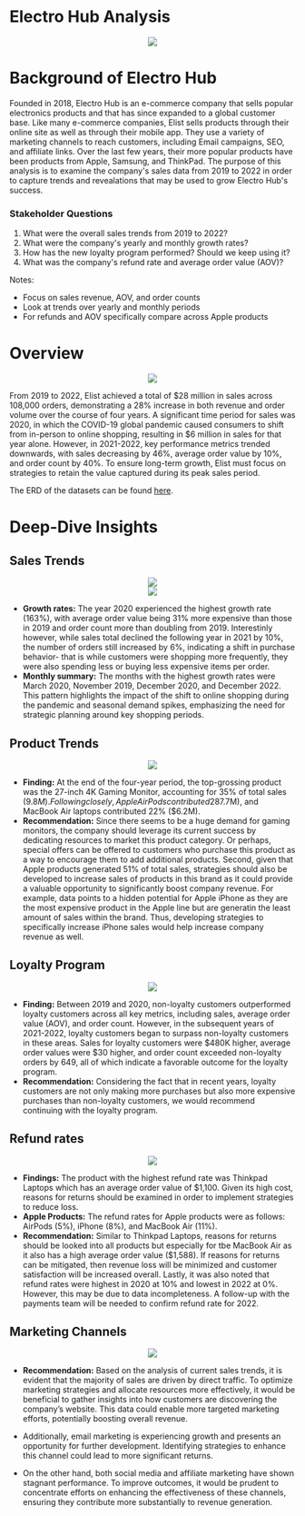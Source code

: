 # Electro Hub Analysis

<div align="center"> <img src="https://github.com/user-attachments/assets/a95d2548-e441-4df0-b588-39cc441667ec"/> </div>

# Background of Electro Hub

Founded in 2018, Electro Hub is an e-commerce company that sells popular electronics products and that has since expanded to a global customer base. Like many e-commerce companies, Elist sells products through their online site as well as through their mobile app. They use a variety of marketing channels to reach customers, including Email campaigns, SEO, and affiliate links. Over the last few years, their more popular products have been products from Apple, Samsung, and ThinkPad. The purpose of this analysis is to examine the company's sales data from 2019 to 2022 in order to capture trends and revealations that may be used to grow Electro Hub's success.

### Stakeholder Questions

1. What were the overall sales trends from 2019 to 2022?
2. What were the company's yearly and monthly growth rates?
3. How has the new loyalty program performed? Should we keep using it?
4. What was the company's refund rate and average order value (AOV)?

Notes:
- Focus on sales revenue, AOV, and order counts
- Look at trends over yearly and monthly periods
- For refunds and AOV specifically compare across Apple products

# Overview

<div align="center"> <img src="https://github.com/user-attachments/assets/382c0a3a-9245-49a7-97bd-d7eb9f2ae520"/> </div>


From 2019 to 2022, Elist achieved a total of $28 million in sales across 108,000 orders, demonstrating a 28% increase in both revenue and order volume over the course of four years. A significant time period for sales was 2020, in which the COVID-19 global pandemic caused consumers to shift from in-person to online shopping, resulting in $6 million in sales for that year alone. However, in 2021-2022, key performance metrics trended downwards, with sales decreasing by 46%, average order value by 10%, and order count by 40%. To ensure long-term growth, Elist must focus on strategies to retain the value captured during its peak sales period.

The ERD of the datasets can be found [here](https://github.com/huizliang/Elist_Analysis/blob/main/Elist_ERD.png).

# Deep-Dive Insights

## Sales Trends
<div align="center"> <img src="https://github.com/user-attachments/assets/7077b54b-865b-425c-a06a-1e0f451c666b"/> </div>

<div align="center"> <img src="https://github.com/user-attachments/assets/d957ddc1-6d0a-4303-8425-31c4e8029fe7"/> </div>

- **Growth rates:** The year 2020 experienced the highest growth rate (163%), with average order value being 31% more expensive than those in 2019 and order count more than doubling from 2019. Interestinly however, while  sales total declined the following year in 2021 by 10%, the number of orders still increased by 6%, indicating a shift in purchase behavior- that is while customers were shopping more frequently, they were also spending less or buying less expensive items per order.
- **Monthly summary:** The months with the highest growth rates were March 2020, November 2019, December 2020, and December 2022. This pattern highlights the impact of the shift to online shopping during the pandemic and seasonal demand spikes, emphasizing the need for strategic planning around key shopping periods.

## Product Trends
<div align="center"> <img src="https://github.com/user-attachments/assets/bec17fa8-f4c3-4d24-9a56-b350215d47c1"/> </div>

- **Finding:** At the end of the four-year period, the top-grossing product was the 27-inch 4K Gaming Monitor, accounting for 35% of total sales ($9.8M). Following closely, Apple AirPods contributed 28% of sales ($7.7M), and MacBook Air laptops contributed 22% ($6.2M).
- **Recommendation:** Since there seems to be a huge demand for gaming monitors, the company should leverage its current success by dedicating resources to market this product category. Or perhaps, special offers can be offered to customers who purchase this product as a way to encourage them to add additional products. Second, given that Apple products generated 51% of total sales, strategies should also be developed to increase sales of products in this brand as it could provide a valuable opportunity to significantly boost company revenue. For example, data points to a hidden potential for Apple iPhone as they are the most expensive product in the Apple line but are generatin the least amount of sales within the brand. Thus, developing strategies to specifically increase iPhone sales would help increase company revenue as well.

## Loyalty Program
<div align="center"> <img src="https://github.com/user-attachments/assets/834f4d28-36e3-45d6-8d30-f9d38839517a"/> </div>

- **Finding:** Between 2019 and 2020, non-loyalty customers outperformed loyalty customers across all key metrics, including sales, average order value (AOV), and order count. However, in the subsequent years of 2021-2022, loyalty customers began to surpass non-loyalty customers in these areas. Sales for loyalty customers were $480K higher, average order values were $30 higher, and order count exceeded non-loyalty orders by 649, all of which indicate a favorable outcome for the loyalty program.
- **Recommendation:** Considering the fact that in recent years, loyalty customers are not only making more purchases but also more expensive purchases than non-loyalty customers, we would recommend continuing with the loyalty program. 

## Refund rates

<div align="center"> <img src="https://github.com/user-attachments/assets/cfdc34bf-1aab-4cd8-8371-96ea78fcc986"/> </div>

- **Findings:** The product with the highest refund rate was Thinkpad Laptops which has an average order value of $1,100. Given its high cost, reasons for returns should be examined in order to implement strategies to reduce loss. 
- **Apple Products:** The refund rates for Apple products were as follows: AirPods (5%), iPhone (8%), and MacBook Air (11%). 
- **Recommendation:** Similar to Thinkpad Laptops, reasons for returns should be looked into all products but especially for tbe MacBook Air as it also has a high average order value ($1,588). If reasons for returns can be mitigated, then revenue loss will be minimized and customer satisfaction will be increased overall. Lastly, it was also noted that refund rates were highest in 2020 at 10% and lowest in 2022 at 0%. However, this may be due to data incompleteness. A follow-up with the payments team will be needed to confirm refund rate for 2022.


## Marketing Channels


<div align="center"> <img src="https://github.com/user-attachments/assets/38097a8e-8eb2-44a5-9d0c-41890f9e115c"/> </div>
 
- **Recommendation:** Based on the analysis of current sales trends, it is evident that the majority of sales are driven by direct traffic. To optimize marketing strategies and allocate resources more effectively, it would be beneficial to gather insights into how customers are discovering the company’s website. This data could enable more targeted marketing efforts, potentially boosting overall revenue.

-  Additionally, email marketing is experiencing growth and presents an opportunity for further development. Identifying strategies to enhance this channel could lead to more significant returns.

- On the other hand, both social media and affiliate marketing have shown stagnant performance. To improve outcomes, it would be prudent to concentrate efforts on enhancing the effectiveness of these channels, ensuring they contribute more substantially to revenue generation.
